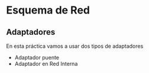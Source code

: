 # Esquema de Red

## Adaptadores
En esta práctica vamos a usar dos tipos de adaptadores
  - Adaptador puente
  - Adaptador en Red Interna
